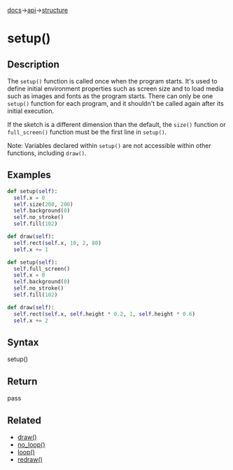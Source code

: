[docs](/docs/)→[api](/docs/api)→[structure](/docs/api/structure/)

# setup()

## Description

The `setup()` function is called once when the program starts. It's used to define initial environment properties such as screen size and to load media such as images and fonts as the program starts. There can only be one `setup()` function for each program, and it shouldn't be called again after its initial execution.

If the sketch is a different dimension than the default, the `size()` function or `full_screen()` function must be the first line in `setup()`.

Note: Variables declared within `setup()` are not accessible within other functions, including `draw()`.

## Examples

```py
def setup(self):
  self.x = 0
  self.size(200, 200)
  self.background(0)
  self.no_stroke()
  self.fill(102)

def draw(self):
  self.rect(self.x, 10, 2, 80)
  self.x += 1
```

```py
def setup(self):
  self.full_screen()
  self.x = 0
  self.background(0)
  self.no_stroke()
  self.fill(102)

def draw(self):
  self.rect(self.x, self.height * 0.2, 1, self.height * 0.6)
  self.x += 2
```

## Syntax

setup()

## Return

pass

## Related

- [draw()](/docs/api/structure/draw_.md)
- [no_loop()](/docs/api/structure/no_loop_.md)
- [loop()](/docs/api/structure/loop_.md)
- [redraw()](/docs/api/structure/redraw_.md)